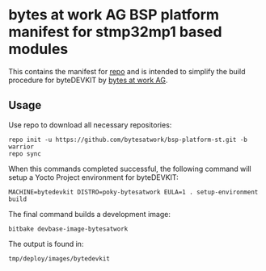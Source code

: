 # bytes at work AG BSP platform manifest for stmp32mp1 based modules

This contains the manifest for
[repo](https://source.android.com/setup/develop/repo) and is intended to
simplify the build procedure for byteDEVKIT by [bytes at work
AG](https://www.bytesatwork.ch).

## Usage

Use repo to download all necessary repositories:

	repo init -u https://github.com/bytesatwork/bsp-platform-st.git -b warrior
	repo sync

When this commands completed successful, the following command will setup a
Yocto Project environment for byteDEVKIT:

	MACHINE=bytedevkit DISTRO=poky-bytesatwork EULA=1 . setup-environment build

The final command builds a development image:

	bitbake devbase-image-bytesatwork

The output is found in:

	tmp/deploy/images/bytedevkit
